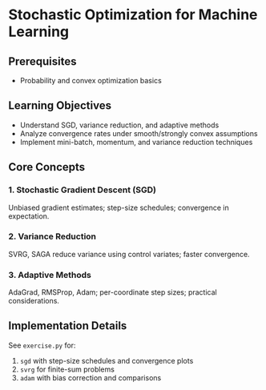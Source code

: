 # Stochastic Optimization for Machine Learning

## Prerequisites

- Probability and convex optimization basics

## Learning Objectives

- Understand SGD, variance reduction, and adaptive methods
- Analyze convergence rates under smooth/strongly convex assumptions
- Implement mini-batch, momentum, and variance reduction techniques

## Core Concepts

### 1. Stochastic Gradient Descent (SGD)

Unbiased gradient estimates; step-size schedules; convergence in expectation.

### 2. Variance Reduction

SVRG, SAGA reduce variance using control variates; faster convergence.

### 3. Adaptive Methods

AdaGrad, RMSProp, Adam; per-coordinate step sizes; practical considerations.

## Implementation Details

See `exercise.py` for:

1. `sgd` with step-size schedules and convergence plots
2. `svrg` for finite-sum problems
3. `adam` with bias correction and comparisons


